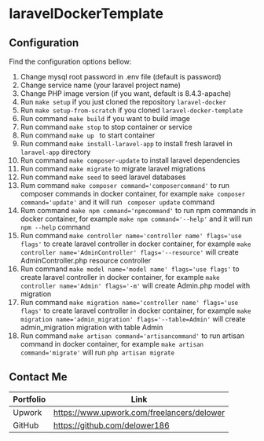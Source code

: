 # laravelDockerTemplate

## Configuration
Find the configuration options bellow:

1. Change mysql root password in .env file (default is password)
2. Change service name (your laravel project name)
3. Change PHP image version (if you want, default is 8.4.3-apache)
4. Run ``` make setup ``` if you just cloned the repository ``` laravel-docker ```
5. Run ``` make setup-from-scratch ``` if you cloned ``` laravel-docker-template ```
6. Run command ``` make build ``` if you want to build image
7. Run command ``` make stop ``` to stop container or service
8. Run command ``` make up  ``` to start container
9. Run command ``` make install-laravel-app ``` to install fresh laravel in ``` laravel-app ``` directory
10. Run command ``` make composer-update ``` to install laravel dependencies
11. Run command ``` make migrate ``` to migrate laravel migrations
12. Run command ``` make seed ``` to seed laravel databases
13. Rum command ``` make composer command='composercommand' ``` to run composer commands in docker container, for example ``` make composer command='update' ``` and it will run ``` composer update``` command
14. Rum command ``` make npm command='npmcommand' ``` to run npm commands in docker container, for example ``` make npm command='--help' ``` and it will run ``` npm --help ``` command
15. Run command ``` make controller name='controller name' flags='use flags' ``` to create laravel controller in docker container, for example ``` make controller name='AdminController' flags='--resource' ``` will create AdminController.php resource controller
15. Run command ``` make model name='model name' flags='use flags' ``` to create laravel controller in docker container, for example ``` make controller name='Admin' flags='-m' ``` will create Admin.php model with migration
15. Run command ``` make migration name='controller name' flags='use flags' ``` to create laravel controller in docker container, for example ``` make migration name='admin_migration' flags='--table=Admin' ``` will create admin_migration migration with table Admin
15. Run command ``` make artisan command='artisancommand' ``` to run artisan command in docker container, for example ``` make artisan command='migrate' ``` will run ``` php artisan migrate ```


## Contact Me
| Portfolio | Link |
| ------ | ------ |
| Upwork | https://www.upwork.com/freelancers/delower |
| GitHub | https://github.com/delower186 |